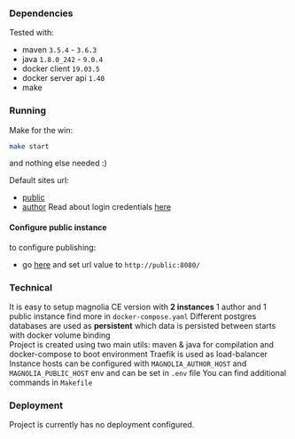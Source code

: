 ### Dependencies
Tested with:
* maven `3.5.4` - `3.6.3`
* java `1.8.0_242` - `9.0.4`
* docker client `19.03.5`
* docker server api `1.40`
* make

### Running
Make for the win:
```bash
make start
```
and nothing else needed :) 

Default sites url:
* [public](http://public.lvh.me/)
* [author](http://author.lvh.me/)
Read about login credentials [here](https://documentation.magnolia-cms.com/display/DOCS61/Logging+in)

#### Configure public instance
to configure publishing: 
* go [here](http://author.lvh.me/.magnolia/admincentral#app:configuration:browser;/modules/publishing-core/config/receivers/magnoliaPublic8080@url:treeview:) and set url value to `http://public:8080/`

### Technical
It is easy to setup magnolia CE version with **2 instances** 1 author and 1 public instance find more in `docker-compose.yaml`
Different postgres databases are used as **persistent** which data is persisted between starts with docker volume binding  
Project is created using two main utils: maven & java for compilation and docker-compose to boot environment 
Traefik is used as load-balancer
Instance hosts can be configured with `MAGNOLIA_AUTHOR_HOST` and `MAGNOLIA_PUBLIC_HOST` env and can be set in `.env` file
You can find additional commands in `Makefile`

### Deployment
Project is currently has no deployment configured.